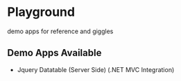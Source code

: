 # Playground
demo apps for reference and giggles

## Demo Apps Available 
- Jquery Datatable (Server Side) (.NET MVC Integration) 
